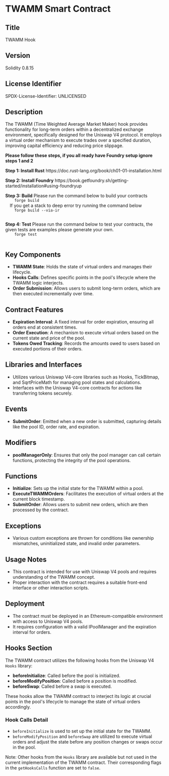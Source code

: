 # TWAMM Smart Contract

## Title

TWAMM Hook

## Version

Solidity 0.8.15

## License Identifier

SPDX-License-Identifier: UNLICENSED

## Description

The TWAMM (Time Weighted Average Market Maker) hook provides functionality for long-term orders within a decentralized exchange environment, specifically designed for the Uniswap V4 protocol. It employs a virtual order mechanism to execute trades over a specified duration, improving capital efficiency and reducing price slippage.

<p>
  <strong>Please follow these steps, if you all ready have Foundry setup ignore steps 1 and 2</strong>
</p>

<p>
  <strong> Step 1: Install Rust</strong>
  https://doc.rust-lang.org/book/ch01-01-installation.html
</p>

<p>
  <strong> Step 2: Install Foundry</strong>
  https://book.getfoundry.sh/getting-started/installation#using-foundryup
</p>

<p>
  <strong> Step 3: Build</strong>
  Please run the command below to build your contracts
  <code>
    forge build
  </code>
  If you get a stack to deep error try running the command below
  <code>
    forge build --via-ir 
  </code> 
</p>

<p>
  <strong> Step 4: Test</strong>
  Please run the command below to test your contracts, the given tests are examples please generate your own.
  <code>
    forge test
  </code>
</p>

## Key Components

- **TWAMM State**: Holds the state of virtual orders and manages their lifecycle.
- **Hooks Calls**: Defines specific points in the pool's lifecycle where the TWAMM logic interjects.
- **Order Submission**: Allows users to submit long-term orders, which are then executed incrementally over time.

## Contract Features

- **Expiration Interval**: A fixed interval for order expiration, ensuring all orders end at consistent times.
- **Order Execution**: A mechanism to execute virtual orders based on the current state and price of the pool.
- **Tokens Owed Tracking**: Records the amounts owed to users based on executed portions of their orders.

## Libraries and Interfaces

- Utilizes various Uniswap V4-core libraries such as Hooks, TickBitmap, and SqrtPriceMath for managing pool states and calculations.
- Interfaces with the Uniswap V4-core contracts for actions like transferring tokens securely.

## Events

- **SubmitOrder**: Emitted when a new order is submitted, capturing details like the pool ID, order rate, and expiration.

## Modifiers

- **poolManagerOnly**: Ensures that only the pool manager can call certain functions, protecting the integrity of the pool operations.

## Functions

- **Initialize**: Sets up the initial state for the TWAMM within a pool.
- **ExecuteTWAMMOrders**: Facilitates the execution of virtual orders at the current block timestamp.
- **SubmitOrder**: Allows users to submit new orders, which are then processed by the contract.

## Exceptions

- Various custom exceptions are thrown for conditions like ownership mismatches, uninitialized state, and invalid order parameters.

## Usage Notes

- This contract is intended for use with Uniswap V4 pools and requires understanding of the TWAMM concept.
- Proper interaction with the contract requires a suitable front-end interface or other interaction scripts.

## Deployment

- The contract must be deployed in an Ethereum-compatible environment with access to Uniswap V4 pools.
- It requires configuration with a valid IPoolManager and the expiration interval for orders.

## Hooks Section

The TWAMM contract utilizes the following hooks from the Uniswap V4 `Hooks` library:

- **beforeInitialize**: Called before the pool is initialized.
- **beforeModifyPosition**: Called before a position is modified.
- **beforeSwap**: Called before a swap is executed.

These hooks allow the TWAMM contract to interject its logic at crucial points in the pool's lifecycle to manage the state of virtual orders accordingly.

### Hook Calls Detail

- `beforeInitialize` is used to set up the initial state for the TWAMM.
- `beforeModifyPosition` and `beforeSwap` are utilized to execute virtual orders and adjust the state before any position changes or swaps occur in the pool.

Note: Other hooks from the `Hooks` library are available but not used in the current implementation of the TWAMM contract. Their corresponding flags in the `getHooksCalls` function are set to `false`.
